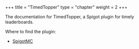 +++
title = "TimedTopper"
type = "chapter"
weight = 2
+++

The documentation for TimedTopper, a Spigot plugin for timely leaderboards.

Where to find the plugin:
- [SpigotMC](https://www.spigotmc.org/resources/timedtopper.116995/)
